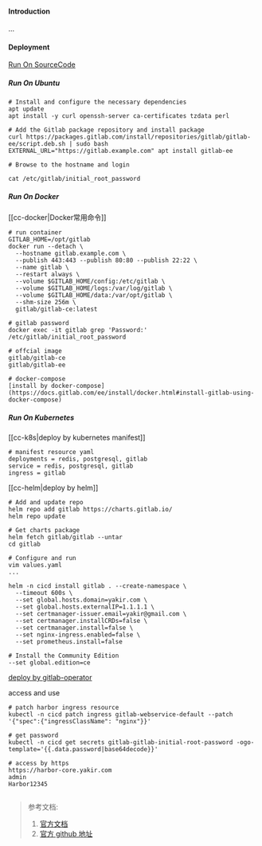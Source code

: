 #### Introduction
...


#### Deployment
[Run On SourceCode](https://docs.gitlab.com/ee/install/installation.html#overview)

##### Run On Ubuntu
```shell
# Install and configure the necessary dependencies
apt update
apt install -y curl openssh-server ca-certificates tzdata perl

# Add the Gitlab package repository and install package
curl https://packages.gitlab.com/install/repositories/gitlab/gitlab-ee/script.deb.sh | sudo bash
EXTERNAL_URL="https://gitlab.example.com" apt install gitlab-ee

# Browse to the hostname and login

cat /etc/gitlab/initial_root_password
```

##### Run On Docker
[[cc-docker|Docker常用命令]]
```shell
# run container
GITLAB_HOME=/opt/gitlab
docker run --detach \
  --hostname gitlab.example.com \
  --publish 443:443 --publish 80:80 --publish 22:22 \
  --name gitlab \
  --restart always \
  --volume $GITLAB_HOME/config:/etc/gitlab \
  --volume $GITLAB_HOME/logs:/var/log/gitlab \
  --volume $GITLAB_HOME/data:/var/opt/gitlab \
  --shm-size 256m \
  gitlab/gitlab-ce:latest

# gitlab password
docker exec -it gitlab grep 'Password:' /etc/gitlab/initial_root_password

# offcial image
gitlab/gitlab-ce
gitlab/gitlab-ee

# docker-compose 
[install by docker-compose](https://docs.gitlab.com/ee/install/docker.html#install-gitlab-using-docker-compose)

```

##### Run On Kubernetes
[[cc-k8s|deploy by kubernetes manifest]]
```shell
# manifest resource yaml
deployments = redis, postgresql, gitlab
service = redis, postgresql, gitlab
ingress = gitlab
```

[[cc-helm|deploy by helm]]
```shell
# Add and update repo
helm repo add gitlab https://charts.gitlab.io/
helm repo update

# Get charts package
helm fetch gitlab/gitlab --untar  
cd gitlab

# Configure and run
vim values.yaml
...

helm -n cicd install gitlab . --create-namespace \
  --timeout 600s \
  --set global.hosts.domain=yakir.com \
  --set global.hosts.externalIP=1.1.1.1 \
  --set certmanager-issuer.email=yakir@gmail.com \
  --set certmanager.installCRDs=false \
  --set certmanager.install=false \
  --set nginx-ingress.enabled=false \
  --set prometheus.install=false 

# Install the Community Edition
--set global.edition=ce
```

[deploy by gitlab-operator](https://docs.gitlab.com/operator/)

access and use
```shell
# patch harbor ingress resource
kubectl -n cicd patch ingress gitlab-webservice-default --patch '{"spec":{"ingressClassName": "nginx"}}'

# get password
kubectl -n cicd get secrets gitlab-gitlab-initial-root-password -ogo-template='{{.data.password|base64decode}}'

# access by https
https://harbor-core.yakir.com
admin
Harbor12345


```



> 参考文档:
> 1. [官方文档](https://docs.gitlab.com/)
> 2. [官方 github 地址](https://github.com/gitlabhq/gitlabhq)